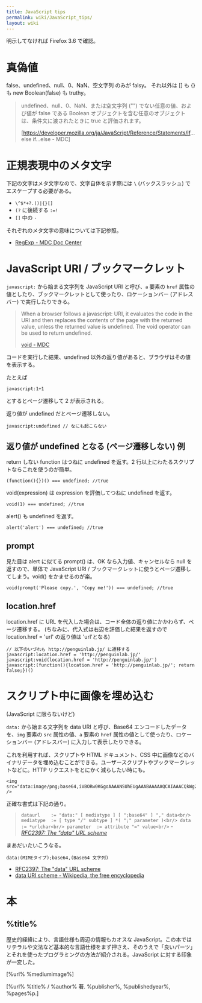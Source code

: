 ```yaml
---
title: JavaScript tips
permalink: wiki/JavaScript_tips/
layout: wiki
---
```


明示してなければ Firefox 3.6 で確認。

真偽値
======

false、undefined、null、0、NaN、空文字列 のみが falsy。 それ以外は [] も
{} も new Boolean(false) も truthy。

> undefined、null、0、NaN、または空文字列 ("")
> でない任意の値、および値が false である Boolean
> オブジェクトを含む任意のオブジェクトは、条件文に渡されたときに true
> と評価されます。
>
> [<https://developer.mozilla.org/ja/JavaScript/Reference/Statements/if>...else
> if...else - MDC]

正規表現中のメタ文字
====================

下記の文字はメタ文字なので、文字自体を示す際には `\` (バックスラッシュ)
でエスケープする必要がある。

-   `\^$*+?.()|{}[]`
-   `(?` に後続する `:=!`
-   `[]` 中の `-`

それぞれのメタ文字の意味については下記参照。

-   [RegExp - MDC Doc
    Center](https://developer.mozilla.org/ja/Core_JavaScript_1.5_Reference/Global_Objects/RegExp)

JavaScript URI / ブックマークレット
===================================

`javascript:` から始まる文字列を JavaScript URI と呼び、`a` 要素の
`href`
属性の値としたり、ブックマークレットとして使ったり、ロケーションバー
(アドレスバー) で実行したりできる。

> When a browser follows a javascript: URI, it evaluates the code in the
> URI and then replaces the contents of the page with the returned
> value, unless the returned value is undefined. The void operator can
> be used to return undefined.
>
> [void -
> MDC](https://developer.mozilla.org/en/JavaScript/Reference/Operators/Special_Operators/void_Operator)

コードを実行した結果、undefined
以外の返り値があると、ブラウザはその値を表示する。

たとえば

``` {.javascript}
javascript:1+1
```

とするとページ遷移して 2 が表示される。

返り値が undefined だとページ遷移しない。

``` {.javascript}
javascript:undefined // なにも起こらない
```

返り値が undefined となる (ページ遷移しない) 例
-----------------------------------------------

return しない function はつねに undefined を返す。2
行以上にわたるスクリプトならこれを使うのが簡単。

``` {.javascript}
(function(){})() === undefined; //true
```

void(expression) は expression を評価してつねに undefined を返す。

``` {.javascript}
void(1) === undefined; //true
```

alert() も undefined を返す。

``` {.javascript}
alert('alert') === undefined; //true
```

prompt
------

見た目は alert に似てる prompt() は、OK なら入力値、キャンセルなら null
を返すので、単体で JavaScript URI /
ブックマークレットに使うとページ遷移してしまう。void()
をかませるのが楽。

``` {.javascript}
void(prompt('Please copy.', 'Copy me!')) === undefined; //true
```

location.href
-------------

location.href に URL
を代入した場合は、コード全体の返り値にかかわらず、ページ遷移する。
(ちなみに、代入式は右辺を評価した結果を返すので location.href = 'url'
の返り値は 'url'となる)

``` {.javascript}
// 以下のいづれも http://penguinlab.jp/ に遷移する
javascript:location.href = 'http://penguinlab.jp/'
javascript:void(location.href = 'http://penguinlab.jp/')
javascript:(function(){location.href = 'http://penguinlab.jp/'; return false;})()
```

スクリプト中に画像を埋め込む
============================

(JavaScript に限らないけど)

`data:` から始まる文字列を data URI と呼び、Base64
エンコードしたデータを、`img` 要素の `src` 属性の値、`a` 要素の `href`
属性の値として使ったり、ロケーションバー (アドレスバー)
に入力して表示したりできる。

これを利用すれば、スクリプトや HTML ドキュメント、CSS
中に画像などのバイナリデータを埋め込むことができる。ユーザースクリプトやブックマークレットなどに。HTTP
リクエストをとにかく減らしたい時にも。

``` {.html4strict}
<img src="data:image/png;base64,iVBORw0KGgoAAAANSUhEUgAAABAAAAAQCAIAAACQkWg2AAAAB3RJTUUH2AwJCy4XDsD1YwAAABd0RVh0U29mdHdhcmUAR0xEUE5HIHZlciAzLjRxhaThAAAACHRwTkdHTEQzAAAAAEqAKR8AAAAEZ0FNQQAAsY8L/GEFAAAABmJLR0QA/wD/AP+gvaeTAAAAy0lEQVR4nGNQWnKXJMRApga5nn341cEVgDSIpnYyMDDg0QOUAioAKkOxAS6EhtCMY8C0FI97sHg6yJsBDaEpYGIAgz8vHhosVwaitYsU0BBEHKgAopIBYiPQpP9vFYDo9ikU44FciDiQDXEYSENpDkgCSAJFgeT/HyvgCC4IUQB10kqFfeWNDGlxDJ31DF2NCgxfK+AIyAUKAqWACoDKoE6CuwriBjQEEYcHFAvEJywS8mccQQaUNzoxoAKIOFABwtNoQY6GqJT4iEcADHRd+HNHbvIAAAAASUVORK5CYII=" />
```

正確な書式は下記の通り。

> `
> dataurl    := "data:" [ mediatype ] [ ";base64" ] "," data<br/>
> mediatype  := [ type "/" subtype ] *( ";" parameter )<br/>
> data       := *urlchar<br/>
> parameter  := attribute "=" value<br/>
> ` - *[RFC2397: The "data" URL
> scheme](http://www.ietf.org/rfc/rfc2397.txt)*

まあだいたいこうなる。

    data:(MIMEタイプ);base64,(Base64 文字列)

-   [RFC2397: The "data" URL
    scheme](http://www.ietf.org/rfc/rfc2397.txt)
-   [data URI scheme - Wikipedia, the free
    encyclopedia](http://en.wikipedia.org/wiki/Data_URI_scheme)

本
==

<amazon locale="jp" id="4873113911">

%title%
-------

歴史的経緯により、言語仕様も周辺の情報もカオスな
JavaScript。この本ではリテラルや文法など基本的な言語仕様をまず押さえ、そのうえで「良いパーツ」とそれを使ったプログラミングの方法が紹介される。JavaScript
に対する印象が一変した。

[%url% %mediumimage%]

[%url% %title% / %author% 著. %publisher%, %publishedyear%, %pages%p.]
</amazon>
